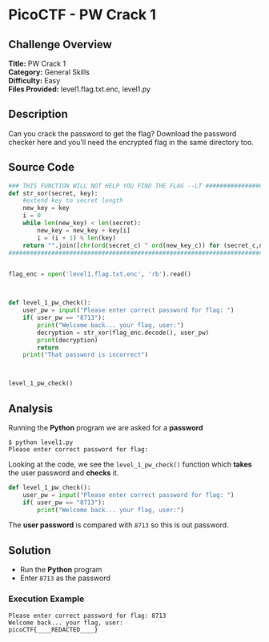 # PicoCTF - PW Crack 1

## Challenge Overview
**Title:** PW Crack 1  
**Category:** General Skills  
**Difficulty:** Easy  
**Files Provided:** level1.flag.txt.enc, level1.py  

## Description
Can you crack the password to get the flag? Download the password checker here and you'll need the encrypted flag in the same directory too.

## Source Code
```python
### THIS FUNCTION WILL NOT HELP YOU FIND THE FLAG --LT ########################
def str_xor(secret, key):
    #extend key to secret length
    new_key = key
    i = 0
    while len(new_key) < len(secret):
        new_key = new_key + key[i]
        i = (i + 1) % len(key)        
    return "".join([chr(ord(secret_c) ^ ord(new_key_c)) for (secret_c,new_key_c) in zip(secret,new_key)])
###############################################################################


flag_enc = open('level1.flag.txt.enc', 'rb').read()



def level_1_pw_check():
    user_pw = input("Please enter correct password for flag: ")
    if( user_pw == "8713"):
        print("Welcome back... your flag, user:")
        decryption = str_xor(flag_enc.decode(), user_pw)
        print(decryption)
        return
    print("That password is incorrect")



level_1_pw_check()
```

## Analysis
Running the **Python** program we are asked for a **password**
```
$ python level1.py
Please enter correct password for flag:
```

Looking at the code, we see the `level_1_pw_check()` function which **takes** the user password and **checks** it.
```python
def level_1_pw_check():
    user_pw = input("Please enter correct password for flag: ")
    if( user_pw == "8713"):
        print("Welcome back... your flag, user:")
```
The **user password** is compared with `8713` so this is out password.
## Solution
- Run the **Python** program
- Enter `8713` as the password

### Execution Example
```
Please enter correct password for flag: 8713
Welcome back... your flag, user:
picoCTF{____REDACTED____}
```
